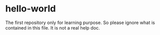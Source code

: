 # hello-world
The first repository only for learning purpose. So please ignore what is contained in this file. It is not a real help doc.
